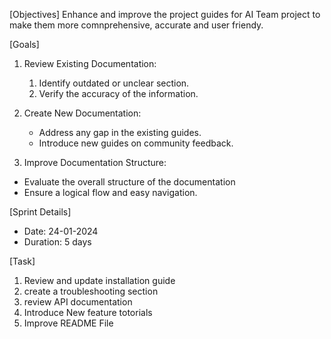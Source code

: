 [Objectives]
Enhance and improve the project guides for AI Team project to make them more comnprehensive, accurate and user friendy.

[Goals]
1. Review Existing Documentation:
   1. Identify outdated or unclear section.
   2. Verify the accuracy of the information.
  
2. Create New Documentation:
   - Address any gap in the existing guides.
   - Introduce new guides on community feedback.

3. Improve Documentation Structure:
  - Evaluate the overall structure of the documentation
  - Ensure a logical flow and easy navigation.

[Sprint Details]
- Date: 24-01-2024
- Duration: 5 days


[Task]
1. Review and update installation guide
2. create a troubleshooting section
3. review API documentation
4. Introduce New feature totorials
5. Improve README File
